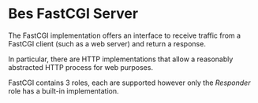 Bes FastCGI Server
==================
The FastCGI implementation offers an interface to receive traffic from a FastCGI client (such as a web server) and
return a response.

In particular, there are HTTP implementations that allow a reasonably abstracted HTTP process for web purposes.

FastCGI contains 3 roles, each are supported however only the _Responder_ role has a built-in implementation.